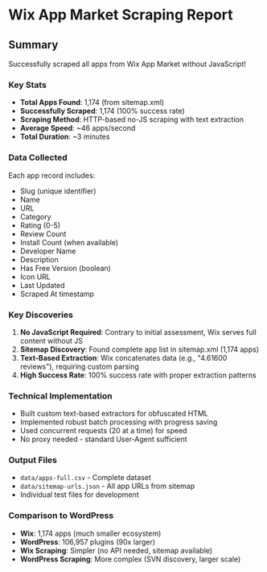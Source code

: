 # Wix App Market Scraping Report

## Summary
Successfully scraped all apps from Wix App Market without JavaScript!

### Key Stats
- **Total Apps Found**: 1,174 (from sitemap.xml)
- **Successfully Scraped**: 1,174 (100% success rate)
- **Scraping Method**: HTTP-based no-JS scraping with text extraction
- **Average Speed**: ~46 apps/second
- **Total Duration**: ~3 minutes

### Data Collected
Each app record includes:
- Slug (unique identifier)
- Name
- URL
- Category
- Rating (0-5)
- Review Count
- Install Count (when available)
- Developer Name
- Description
- Has Free Version (boolean)
- Icon URL
- Last Updated
- Scraped At timestamp

### Key Discoveries
1. **No JavaScript Required**: Contrary to initial assessment, Wix serves full content without JS
2. **Sitemap Discovery**: Found complete app list in sitemap.xml (1,174 apps)
3. **Text-Based Extraction**: Wix concatenates data (e.g., "4.61600 reviews"), requiring custom parsing
4. **High Success Rate**: 100% success rate with proper extraction patterns

### Technical Implementation
- Built custom text-based extractors for obfuscated HTML
- Implemented robust batch processing with progress saving
- Used concurrent requests (20 at a time) for speed
- No proxy needed - standard User-Agent sufficient

### Output Files
- `data/apps-full.csv` - Complete dataset
- `data/sitemap-urls.json` - All app URLs from sitemap
- Individual test files for development

### Comparison to WordPress
- **Wix**: 1,174 apps (much smaller ecosystem)
- **WordPress**: 106,957 plugins (90x larger)
- **Wix Scraping**: Simpler (no API needed, sitemap available)
- **WordPress Scraping**: More complex (SVN discovery, larger scale)